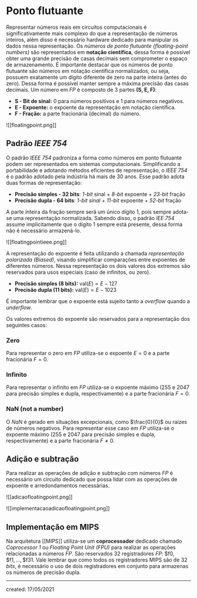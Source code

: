 # Ponto flutuante
Representar números reais em circuitos computacionais é significativamente mais complexo do que a representação de números inteiros, além disso é necessário hardware dedicado para manipular os dados nessa representação.
Os *números de ponto flutuante (floating-point numbers)* são representados em **notação científica**, dessa forma é possível obter uma grande precisão de casas decimais sem comprometer o espaço de armazenamento.
É importante destacar que os números de ponto flutuante são números em notação científica normalizados, ou seja, possuem exatamente um dígito diferente de zero na parte inteira (antes do zero). Dessa forma é possível manter sempre a máxima precisão das casas decimais.
Um número em *FP* é composto de 3 partes **(S, E, F)**:

- **S - Bit de sinal:** $0$ para números positivos e $1$ para números negativos.
- **E - Expoente:** o expoente da representação em notação científica.
- **F - Fração:** a parte fracionária (decimal) do número.

![[floatingpoint.png]]

## Padrão *IEEE 754*
O padrão *IEEE 754* padroniza a forma como números em ponto flutuante podem ser representados em sistemas computacionais. Simplificando a portabilidade e adotando métodos eficientes de representação, o *IEEE 754* é o padrão adotado pela indústria há mais de 30 anos.
Esse padrão adota duas formas de representação:

- **Precisão simples - 32 bits**: *1-bit* sinal + *8-bit* expoente + *23-bit* fração
- **Precisão dupla - 64 bits**: *1-bit sinal* + *11-bit* expoente + *52-bit* fração

A parte inteira da fração sempre será um único dígito $1$, pois sempre adota-se uma representação normalizada. Sabendo disso, o padrão *IEE 754* assume implicitamente que o dígito $1$ sempre está presente, dessa forma não é necessário armazená-lo.

![[floatingpointieee.png]]

A representação do expoente é feita utilizando a chamada *representação polarizada (Biased)*, visando simplificar comparações entre expoentes de diferentes números. Nessa representação os dois valores dos extremos são reservados para usos especiais (caso de infinitos, ou zero).

- **Precisão simples (8 bits):** $\text{val}(E) = E - 127$
- **Precisão dupla (11 bits):** $\text{val}(E) = E - 1023$

É importante lembrar que o expoente está sujeito tanto a *overflow* quando a *underflow*.

Os valores extremos do expoente são reservados para a representação dos seguintes casos:

### Zero
Para representar o zero em *FP* utiliza-se o expoente $E = 0$ e a parte fracionária $F = 0$.

### Infinito
Para representar o infinito em *FP* utiliza-se o expoente máximo ($255$ e $2047$ para precisão simples e dupla, respectivamente) e a parte fracionária $F = 0$.

### NaN (not a number)
O *NaN* é gerado em situações excepcionais, como $\frac{0}{0}$ ou raízes de números negativos. Para representar esse caso em *FP* utiliza-se o expoente máximo ($255$ e $2047$ para precisão simples e dupla, respectivamente) e a parte fracionária $F \neq 0$.

## Adição e subtração
Para realizar as operações de adição e subtração com números $FP$ é necessário um circuito dedicado que possa lidar com as operações de expoente e arredondamentos necessárias.

![[adicaofloatingpoint.png]]

![[implementacaoadicaofloatingpoint.png]]

## Implementação em MIPS
Na arquitetura [[MIPS]] utiliza-se um **coprocessador** dedicado chamado *Coprocessor 1* ou *Floating Point Unit (FPU)* para realizar as operações relacionadas a números *FP*. São reservados $32$ registradores *FP*: $\text{\$f0}, \text{\$f1}, \dots, \text{\$f31}$. Vale lembrar que como todos os registradores MIPS são de $32$ *bits*, é necessário o uso de dois registradores em conjunto para armazenas os números de precisão dupla.

---

created: 17/05/2021
